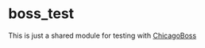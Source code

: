 # boss_test

This is just a shared module for testing with
[ChicagoBoss](http://github.com/ChicagoBoss/ChicagoBoss)
